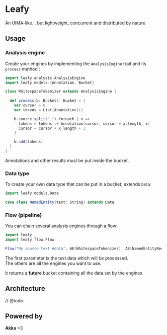 # Leafy

An UIMA-like... but lightweight, concurrent and distributed by nature

## Usage

### Analysis engine

Create your engines by implementing the `AnalysisEngine` trait and its `process` method : 

```scala
import leafy.analysis.AnalysisEngine
import leafy.models.{Annotation, Bucket}

class WhitespaceTokenizer extends AnalysisEngine {
  
  def process(b: Bucket): Bucket = {
    var cursor = 0
    var tokens = List[Annotation]()

    b.source.split(" ").foreach { x =>
      tokens = tokens :+ Annotation(cursor, cursor + x.length, x)
      cursor = cursor + x.length + 1
    }

    b.add(tokens)
  }
}
```

Annotations and other results must be put inside the bucket.  

### Data type

To create your own data type that can be put in a bucket, extends `Data`:  

```scala
import leafy.models.Data

case class NamedEntity(text: String) extends Data
```

### Flow (pipeline)

You can chain several analysis engines through a flow: 

```scala
import leafy._
import leafy.flow.Flow

Flow("My source text #data", AE[WhitespaceTokenizer], AE[NamedEntityRecognition], ...)
```

The first parameter is the text data which will be processed.  
The others are all the engines you want to use.  

It returns a **future** bucket containing all the data set by the engines.

## Architecture

// @todo

## Powered by

**Akka** <3
